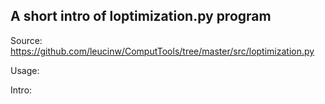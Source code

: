 ## A short intro of loptimization.py program
Source: https://github.com/leucinw/ComputTools/tree/master/src/loptimization.py

Usage:

Intro:

